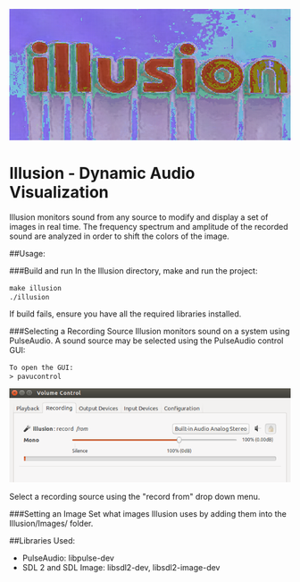 
![](https://github.com/sjsimps/Illusion/blob/master/example.gif)
# Illusion - Dynamic Audio Visualization

Illusion monitors sound from any source to modify and display a
set of images in real time.
The frequency spectrum and amplitude of the recorded sound are analyzed
in order to shift the colors of the image.

##Usage:

###Build and run
In the Illusion directory, make and run the project:
```
make illusion
./illusion
```
If build fails, ensure you have all the required libraries installed.

###Selecting a Recording Source
Illusion monitors sound on a system using PulseAudio.
A sound source may be selected using the PulseAudio control GUI:

```
To open the GUI:
> pavucontrol
```
![](https://github.com/sjsimps/Illusion/blob/master/pavucontrol.png)

Select a recording source using the "record from" drop down menu.

###Setting an Image
Set what images Illusion uses by adding them into the Illusion/Images/ folder.

##Libraries Used:
* PulseAudio: libpulse-dev
* SDL 2 and SDL Image: libsdl2-dev, libsdl2-image-dev



